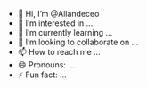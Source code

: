 - 👋 Hi, I’m @Allandeceo
- 👀 I’m interested in ...
- 🌱 I’m currently learning ...
- 💞️ I’m looking to collaborate on ...
- 📫 How to reach me ...
- 😄 Pronouns: ...
- ⚡ Fun fact: ...

<!---
Allandeceo/Allandeceo is a ✨ special ✨ repository because its `README.md` (this file) appears on your GitHub profile.
You can click the Preview link to take a look at your changes.
--->
